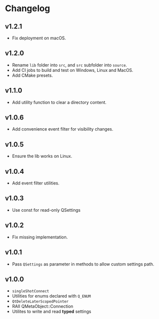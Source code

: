 # Changelog

## v1.2.1

- Fix deployment on macOS.

## v1.2.0

- Rename `lib` folder into `src`, and `src` subfolder into `source`.
- Add CI jobs to build and test on Windows, Linux and MacOS.
- Add CMake presets.

## v1.1.0

- Add utility function to clear a directory content.

## v1.0.6

- Add convenience event filter for visibility changes.

## v1.0.5

- Ensure the lib works on Linux.

## v1.0.4

- Add event filter utilities.

## v1.0.3

- Use const for read-only QSettings

## v1.0.2

- Fix missing implementation.

## v1.0.1

- Pass `QSettings` as parameter in methods to allow custom settings path.

## v1.0.0

- `singleShotConnect`
- Utilities for enums declared with `Q_ENUM`
- `QtDeleteLaterScopedPointer`
- RAII QMetaObject::Connection
- Utilites to write and read **typed** settings
